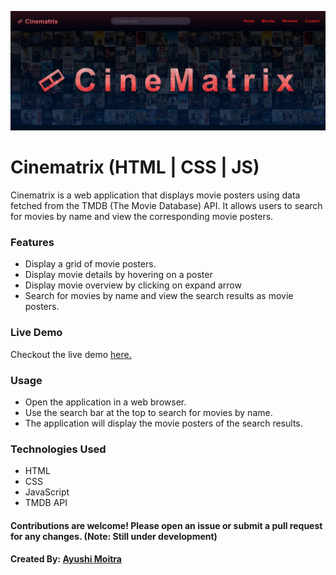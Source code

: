 !["screenshot"](Screenshot.png)

# Cinematrix (HTML | CSS | JS)
Cinematrix is a web application that displays movie posters using data fetched from the TMDB (The Movie Database) API. It allows users to search for movies by name and view the corresponding movie posters.

### Features
- Display a grid of movie posters.
- Display movie details by hovering on a poster
- Display movie overview by clicking on expand arrow
- Search for movies by name and view the search results as movie posters.

### Live Demo
Checkout the live demo <a href="https://ayuxi03.github.io/Movie-matrix/">here.</a>

### Usage
- Open the application in a web browser.
- Use the search bar at the top to search for movies by name.
- The application will display the movie posters of the search results.

### Technologies Used
- HTML
- CSS
- JavaScript
- TMDB API

#### Contributions are welcome! Please open an issue or submit a pull request for any changes. (Note: Still under development)

#### Created By: [Ayushi Moitra](https://github.com/ayuxi03) 
